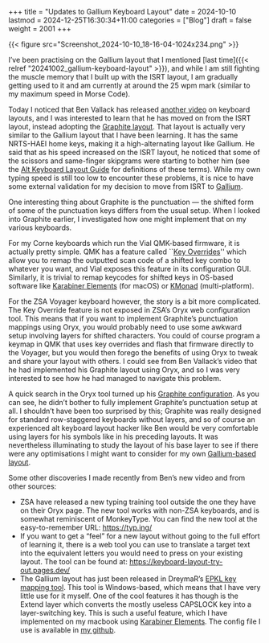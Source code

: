 +++
title = "Updates to Gallium Keyboard Layout"
date = 2024-10-10
lastmod = 2024-12-25T16:30:34+11:00
categories = ["Blog"]
draft = false
weight = 2001
+++

{{< figure src="Screenshot_2024-10-10_18-16-04-1024x234.png" >}}

I’ve been practising on the Gallium layout that I mentioned [last time]({{< relref "20241002_gallium-keyboard-layout" >}}), and while I am still fighting the muscle memory that I built up with the ISRT layout, I am gradually getting used to it and am currently at around the 25 wpm mark (similar to my maximum speed in Morse Code).

<!--more-->

Today I noticed that Ben Vallack has released [another video](https://youtu.be/DKQ4pOoFh5I?si=0OaoCPKk2vhdDGT7) on keyboard layouts, and I was interested to learn that he has moved on from the ISRT layout, instead adopting the [Graphite layout](https://github.com/rdavison/graphite-layout). That layout is actually very similar to the Gallium layout that I have been learning. It has the same NRTS-HAEI home keys, making it a high-alternating layout like Gallium. He said that as his speed increased on the ISRT layout, he noticed that some of the scissors and same-finger skipgrams were starting to bother him (see the [Alt Keyboard Layout Guide](https://bit.ly/layout-doc-v2) for definitions of these terms). While my own typing speed is still too low to encounter these problems, it is nice to have some external validation for my decision to move from ISRT to [Gallium](https://github.com/GalileoBlues/Gallium).

One interesting thing about Graphite is the punctuation — the shifted form of some of the punctuation keys differs from the usual setup. When I looked into Graphite earlier, I investigated how one might implement that on my various keyboards.

For my Corne keyboards which run the Vial QMK-based firmware, it is actually pretty simple. QMK has a feature called \`\`[Key Overrides](https://docs.qmk.fm/features/key_overrides)'' which allow you to remap the outputted scan code of a shifted key combo to whatever you want, and Vial exposes this feature in its configuration GUI. Similarly, it is trivial to remap keycodes for shifted keys in OS-based software like [Karabiner Elements](https://karabiner-elements.pqrs.org/) (for macOS) or [KMonad](https://github.com/kmonad/kmonad) (multi-platform).

For the ZSA Voyager keyboard however, the story is a bit more complicated. The Key Override feature is not exposed in ZSA’s Oryx web configuration tool. This means that if you want to implement Graphite’s punctuation mappings using Oryx, you would probably need to use some awkward setup involving layers for shifted characters. You could of course program a keymap in QMK that uses key overrides and flash that firmware directly to the Voyager, but you would then forego the benefits of using Oryx to tweak and share your layout with others. I could see from Ben Vallack’s video that he had implemented his Graphite layout using Oryx, and so I was very interested to see how he had managed to navigate this problem.

A quick search in the Oryx tool turned up his [Graphite configuration](https://configure.zsa.io/voyager/layouts/XgZ46/latest/0). As you can see, he didn’t bother to fully implement Graphite’s punctuation setup at all. I shouldn’t have been too surprised by this; Graphite was really designed for standard row-staggered keyboards without layers, and so of course an experienced alt keyboard layout hacker like Ben would be very comfortable using layers for his symbols like in his preceding layouts. It was nevertheless illuminating to study the layout of his base layer to see if there were any optimisations I might want to consider for my own [Gallium-based layout](https://configure.zsa.io/voyager/layouts/KWgaz/latest/0).

Some other discoveries I made recently from Ben’s new video and from other sources:

-   ZSA have released a new typing training tool outside the one they have on their Oryx page. The new tool works with non-ZSA keyboards, and is somewhat reminiscent of MonkeyType. You can find the new tool at the easy-to-remember URL: <https://typ.ing/>
-   If you want to get a “feel” for a new layout without going to the full effort of learning it, there is a web tool you can use to translate a target text into the equivalent letters you would need to press on your existing layout. The tool can be found at: <https://keyboard-layout-try-out.pages.dev/>
-   The Gallium layout has just been released in DreymaR’s [EPKL key mapping tool](https://github.com/DreymaR/BigBagKbdTrixPKL/tree/master/Layouts/Gallium). This tool is Windows-based, which means that I have very little use for it myself. One of the cool features it has though is the Extend layer which converts the mostly useless CAPSLOCK key into a layer-switching key. This is such a useful feature, which I have implemented on my macbook using [Karabiner Elements](https://karabiner-elements.pqrs.org/). The config file I use is available in [my github](https://github.com/matt-maguire/kbd_firmware/blob/custom/keyboards/crkbd/vial-kb/karabiner.json).
